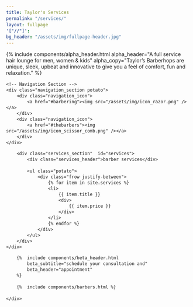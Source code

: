 ```yaml
---
title: Taylor's Services
permalink: "/services/"
layout: fullpage
'["//"]': 
bg_header: "/assets/img/fullpage-header.jpg"
---
```


<div class="fullpage_wrapper">
    {%  include components/alpha_header.html
        alpha_header="A full service hair lounge for men, women &amp; kids"
        alpha_copy="Taylor’s Barberhops are unique, sleek, upbeat and innovative to give you a feel of comfort, fun and relaxation."
    %}

    <!-- Navigation Section -->
    <div class="navigation_section potato">
        <div class="navigation_icon">
            <a href="#barbering"><img src="/assets/img/icon_razor.png" /></a>
        </div>
        <div class="navigation_icon">
            <a href="#thebarbers"><img src="/assets/img/icon_scissor_comb.png" /></a>
        </div>
    </div>
</div>

<div class="fullpage_wrapper_alpha">
    <div class="fullpage_wrapper">

        <div class="services_section"  id="services">
            <div class="services_header">barber services</div>

            <ul class="potato">
                <div class="frow justify-between">
                    {% for item in site.services %}
                    <li>
                        {{ item.title }}
                        <div>
                            {{ item.price }}
                        </div>
                    </li>
                    {% endfor %}
                </div>
            </ul>
        </div>
    </div>
</div>

<div class="fullpage_wrapper">
    <div class="barbering_section">

        {%  include components/beta_header.html
            beta_subtitle="schedule your consultation and"
            beta_header="appointment"
        %}

        {%  include components/barbers.html %}

    </div>
</div>
